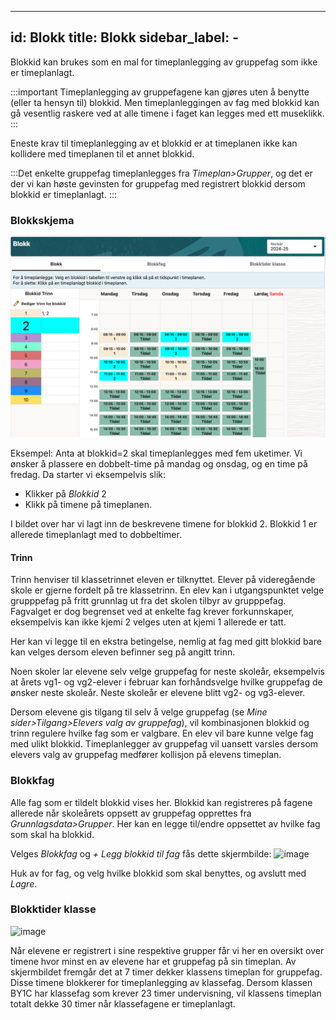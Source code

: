 
---
id: Blokk
title: Blokk
sidebar_label: -
---
 
Blokkid kan brukes som en mal for timeplanlegging av gruppefag som ikke er timeplanlagt. 

:::important Timeplanlegging av gruppefagene kan gjøres uten å benytte (eller ta hensyn til) blokkid. Men timeplanleggingen av fag med blokkid kan gå vesentlig raskere ved at alle timene i faget kan legges med ett museklikk. 
:::

Eneste krav til timeplanlegging av et blokkid er at timeplanen ikke kan kollidere med timeplanen til et annet blokkid.

:::Det enkelte gruppefag timeplanlegges fra _Timeplan>Grupper_, og det er der vi kan høste gevinsten for gruppefag med registrert blokkid dersom blokkid er timeplanlagt. :::
 
### Blokkskjema
![bilde](/img/tp_blokk.png)

Eksempel:
Anta at blokkid=2 skal timeplanlegges med fem uketimer. Vi ønsker å plassere en dobbelt-time på mandag og onsdag, og en time på fredag. Da starter vi eksempelvis slik:
- Klikker på _Blokkid_ 2 
- Klikk på timene på timeplanen.

I bildet over har vi lagt inn de beskrevene timene for blokkid 2. Blokkid 1 er allerede timeplanlagt med to dobbeltimer. 

#### Trinn
Trinn henviser til klassetrinnet eleven er tilknyttet. Elever på videregående skole er gjerne fordelt på tre klassetrinn. 
En elev kan i utgangspunktet velge grupppefag på fritt grunnlag ut fra det skolen tilbyr av grupppefag. Fagvalget er dog begrenset ved at enkelte fag krever forkunnskaper, eksempelvis kan ikke kjemi 2 velges uten at kjemi 1 allerede er tatt.

Her kan vi legge til en ekstra betingelse, nemlig at fag med gitt blokkid bare kan velges dersom eleven befinner seg på angitt trinn.

Noen skoler lar elevene selv velge gruppefag for neste skoleår, eksempelvis at årets vg1- og vg2-elever i februar kan forhåndsvelge hvilke gruppefag de ønsker neste skoleår. Neste skoleår er elevene blitt vg2- og vg3-elever.

Dersom elevene gis tilgang til selv å velge gruppefag (se _Mine sider>Tilgang>Elevers valg av gruppefag_), vil kombinasjonen blokkid og trinn regulere hvilke fag som er valgbare. En elev vil bare kunne velge fag med ulikt blokkid. Timeplanlegger av gruppefag vil uansett varsles dersom elevers valg av gruppefag medfører kollisjon på elevens timeplan.

### Blokkfag
Alle fag som er tildelt blokkid vises her. Blokkid kan registreres på fagene allerede når skoleårets oppsett av gruppefag opprettes fra _Grunnlagsdata>Grupper_.
Her kan en legge til/endre oppsettet av hvilke fag som skal ha blokkid. 

Velges _Blokkfag_ og _+ Legg blokkid til fag_ fås dette skjermbilde:
![image](https://github.com/user-attachments/assets/59e576ed-cb2e-493d-8e19-44ca2bc5cf3e)


Huk av for fag, og velg hvilke blokkid som skal benyttes, og avslutt med _Lagre_.

### Blokktider klasse
![image](https://github.com/BarmanHanssen/iskole/assets/80097133/3128651d-a41a-42e8-97ac-71beda745e03)

Når elevene er registrert i sine respektive grupper får vi her en oversikt over timene hvor minst en av elevene har et gruppefag på sin timeplan. Av skjermbildet fremgår det at 7 timer dekker klassens  timeplan for gruppefag. Disse timene blokkerer for timeplanlegging av klassefag. Dersom klassen BY1C har klassefag som krever 23 timer undervisning, vil klassens timeplan totalt dekke 30 timer når klassefagene er timeplanlagt.
